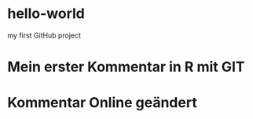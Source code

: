 # hello-world
my first GitHub project

# Mein erster Kommentar in R mit GIT

# Kommentar Online geändert
